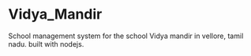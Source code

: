 # Vidya_Mandir
School management system for the school Vidya mandir in vellore, tamil nadu.
built with nodejs.
